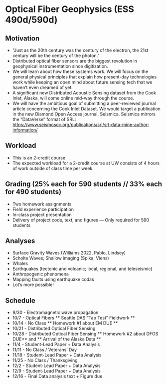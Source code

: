 # Optical Fiber Geophysics (ESS 490d/590d)

## Motivation
- "Just as the 20th century was the century of the electron, the 21st century will be the century of the photon."
- Distributed optical fiber sensors are the biggest revolution in geophysical instrumentation since digitization.
- We will learn about how these systems work. We will focus on the general physical principles that explain how present-day technologies work while keeping an open mind about future sensing tech that we haven’t even dreamed of yet.
- A significant new Distributed Acoustic Sensing dataset from the Cook Inlet, Alaska, will come online mid-way through the course.
- We will have the ambitious goal of submitting a peer-reviewed journal article concerning the Cook Inlet Dataset.  We would target a publication in the new Diamond Open Access journal, Seismica.  Seismica mirrors the “DataVerse” format of SRL: https://www.seismosoc.org/publications/srl/srl-data-mine-author-information/

## Workload
- This is an 2-credit course
- The expected workload for a 2-credit course at UW consists of 4 hours of work outside of class time per week.

## Grading (25% each for 590 students // 33% each for 490 students)
- Two homework assignments
- Field experience participation
- In-class project presentation
- Delivery of project code, text, and figures — Only required for 590 students

## Analyses
- Surface Gravity Waves (Williams 2022, Pablo, Lindsey)
- Scholte Waves; Shallow imaging (Spika, Viens)
- Whales
- Earthquakes (tectonic and volcanic; local, regional, and teleseismic)
- Anthropogenic phenomena
- Mapping faults using earthquake codas
- Lot’s more possible!

## Schedule
- 9/30 - Electromagnetic wave propagation 
- 10/7 - Optical Fibers ** Seattle DAS “Tap Test” Fieldwork **
- 10/14 - No Class ** Homework #1 about EM DUE **
- 10/21 - Distributed Optical Fiber Sensing
- 10/28 - Distributed Optical Fiber Sensing ** Homework #2 about DFOS DUE** and ** Arrival of the Alaska Data **
- 11/4 - Student-Lead Paper + Data Analysis 
- 11/11 - No Class / Veterans’ Day
- 11/18 - Student-Lead Paper + Data Analysis
- 11/25 - No Class / Thanksgiving
- 12/2 - Student-Lead Paper + Data Analysis
- 12/9 - Student-Lead Paper + Data Analysis
- 12/16 - Final Data analysis text + Figure due
